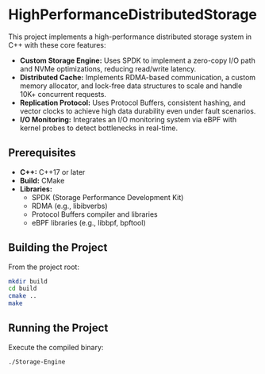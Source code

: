 # HighPerformanceDistributedStorage

This project implements a high-performance distributed storage system in C++ with these core features:

- **Custom Storage Engine:** Uses SPDK to implement a zero-copy I/O path and NVMe optimizations, reducing read/write latency.
- **Distributed Cache:** Implements RDMA-based communication, a custom memory allocator, and lock-free data structures to scale and handle 10K+ concurrent requests.
- **Replication Protocol:** Uses Protocol Buffers, consistent hashing, and vector clocks to achieve high data durability even under fault scenarios.
- **I/O Monitoring:** Integrates an I/O monitoring system via eBPF with kernel probes to detect bottlenecks in real-time.

## Prerequisites

- **C++:** C++17 or later
- **Build:** CMake
- **Libraries:** 
  - SPDK (Storage Performance Development Kit)
  - RDMA (e.g., libibverbs)
  - Protocol Buffers compiler and libraries
  - eBPF libraries (e.g., libbpf, bpftool)

## Building the Project

From the project root:

```bash
mkdir build
cd build
cmake ..
make
```

## Running the Project

Execute the compiled binary:

```bash
./Storage-Engine
```